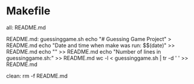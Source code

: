 # Makefile

all: README.md

README.md: guessinggame.sh
	echo "# Guessing Game Project" > README.md
	echo "Date and time when make was run: $$(date)" >> README.md
	echo "" >> README.md
	echo "Number of lines in guessinggame.sh:" >> README.md
	wc -l < guessinggame.sh | tr -d ' ' >> README.md

clean:
	rm -f README.md
